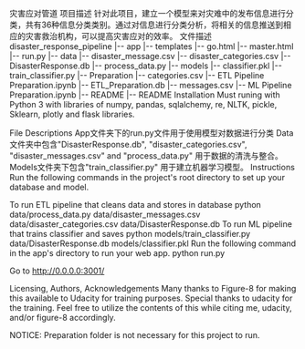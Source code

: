 灾害应对管道
项目描述
针对此项目，建立一个模型来对灾难中的发布信息进行分类，共有36种信息分类类别。通过对信息进行分类分析，将相关的信息推送到相应的灾害救治机构，可以提高灾害应对的效率。
文件描述
        disaster_response_pipeline
          |-- app
                |-- templates
                        |-- go.html
                        |-- master.html
                |-- run.py
          |-- data
                |-- disaster_message.csv
                |-- disaster_categories.csv
                |-- DisasterResponse.db
                |-- process_data.py
          |-- models
                |-- classifier.pkl
                |-- train_classifier.py
          |-- Preparation
                |-- categories.csv
                |-- ETL Pipeline Preparation.ipynb
                |-- ETL_Preparation.db
                |-- messages.csv
                |-- ML Pipeline Preparation.ipynb
                |-- README
          |-- README
Installation
Must runing with Python 3 with libraries of numpy, pandas, sqlalchemy, re, NLTK, pickle, Sklearn, plotly and flask libraries.

File Descriptions
App文件夹下的run.py文件用于使用模型对数据进行分类
Data文件夹中包含"DisasterResponse.db", "disaster_categories.csv", "disaster_messages.csv" and "process_data.py" 用于数据的清洗与整合。
Models文件夹下包含"train_classifier.py" 用于建立机器学习模型。
Instructions
Run the following commands in the project's root directory to set up your database and model.

To run ETL pipeline that cleans data and stores in database python data/process_data.py data/disaster_messages.csv data/disaster_categories.csv data/DisasterResponse.db
To run ML pipeline that trains classifier and saves python models/train_classifier.py data/DisasterResponse.db models/classifier.pkl
Run the following command in the app's directory to run your web app. python run.py

Go to http://0.0.0.0:3001/

Licensing, Authors, Acknowledgements
Many thanks to Figure-8 for making this available to Udacity for training purposes. Special thanks to udacity for the training. Feel free to utilize the contents of this while citing me, udacity, and/or figure-8 accordingly.

NOTICE: Preparation folder is not necessary for this project to run.
